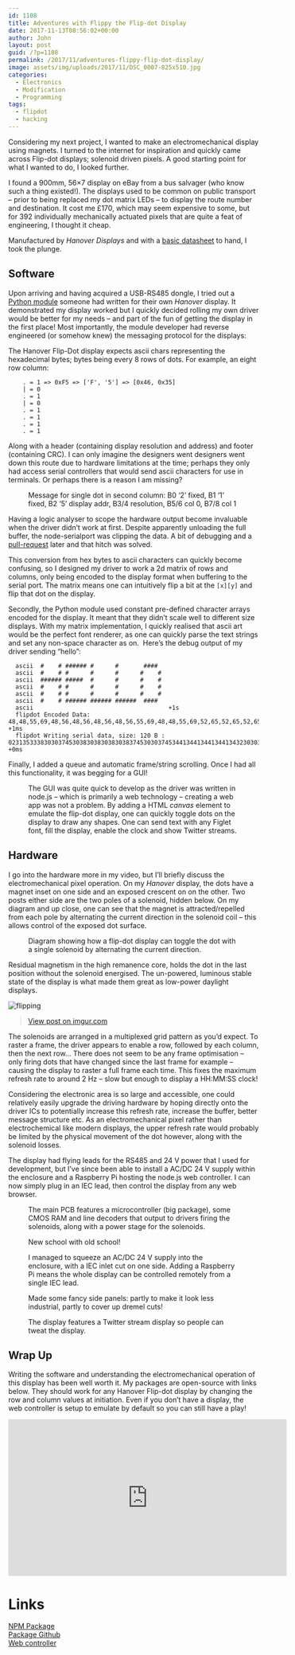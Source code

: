 ```yaml
---
id: 1108
title: Adventures with Flippy the Flip-dot Display
date: 2017-11-13T08:56:02+00:00
author: John
layout: post
guid: /?p=1108
permalink: /2017/11/adventures-flippy-flip-dot-display/
image: assets/img/uploads/2017/11/DSC_0007-825x510.jpg
categories:
  - Electronics
  - Modification
  - Programming
tags:
  - flipdot
  - hacking
---
```

Considering my next project, I wanted to make an electromechanical display using magnets. I turned to the internet for inspiration and quickly came across Flip-dot displays; solenoid driven pixels. A good starting point for what I wanted to do, I looked further.

I found a 900mm, 56&#215;7 display on eBay from a bus salvager (who know such a thing existed!). The displays used to be common on public transport &#8211; prior to being replaced my dot matrix LEDs &#8211; to display the route number and destination. It cost me £170, which may seem expensive to some, but for 392 individually mechanically actuated pixels that are quite a feat of engineering, I thought it cheap.

Manufactured by _Hanover Displays_ and with a [basic datasheet](/assets/Flip_Dot_Manual_vB.pdf) to hand, I took the plunge.

## Software

Upon arriving and having acquired a USB-RS485 dongle, I tried out a [Python module](https://github.com/ks156/Hanover_Flipdot) someone had written for their own _Hanover_ display. It demonstrated my display worked but I quickly decided rolling my own driver would be better for my needs &#8211; and part of the fun of getting the display in the first place! Most importantly, the module developer had reverse engineered (or somehow knew) the messaging protocol for the displays:

The Hanover Flip-Dot display expects ascii chars representing the hexadecimal bytes; bytes being every 8 rows of dots. For example, an eight row column:

```ascii
    . = 1 => 0xF5 => ['F', '5'] => [0x46, 0x35]
    | = 0
    . = 1
    | = 0
    . = 1
    . = 1
    . = 1
    . = 1
```

Along with a header (containing display resolution and address) and footer (containing CRC). I can only imagine the designers went designers went down this route due to hardware limitations at the time; perhaps they only had access serial controllers that would send ascii characters for use in terminals. Or perhaps there is a reason I am missing?

<figure id="attachment_1113" aria-describedby="caption-attachment-1113" class="wp-caption aligncenter">
<img loading="lazy" class="size-large wp-image-1113" src="/assets/img/uploads/2017/11/screenshot-1-1024x257.png" alt="" srcset="/assets/img/uploads/2017/11/screenshot-1-1024x257.png 1024w, /assets/img/uploads/2017/11/screenshot-1-300x75.png 300w, /assets/img/uploads/2017/11/screenshot-1-768x193.png 768w, /assets/img/uploads/2017/11/screenshot-1.png 1511w" /><figcaption id="caption-attachment-1113" class="wp-caption-text">Message for single dot in second column: B0 &#8216;2&#8217; fixed, B1 &#8216;1&#8217; fixed, B2 &#8216;5&#8217; display addr, B3/4 resolution, B5/6 col 0, B7/8 col 1</figcaption></figure> 

Having a logic analyser to scope the hardware output become invaluable when the driver didn&#8217;t work at first. Despite apparently unloading the full buffer, the node-serialport was clipping the data. A bit of debugging and a [pull-request](https://github.com/node-serialport/node-serialport/issues/1229) later and that hitch was solved.

This conversion from hex bytes to ascii characters can quickly become confusing, so I designed my driver to work a 2d matrix of rows and columns, only being encoded to the display format when buffering to the serial port. The matrix means one can intuitively flip a bit at the `[x][y]` and flip that dot on the display.

Secondly, the Python module used constant pre-defined character arrays encoded for the display. It meant that they didn&#8217;t scale well to different size displays. With my matrix implementation, I quickly realised that ascii art would be the perfect font renderer, as one can quickly parse the text strings and set any non-space character as on.  Here&#8217;s the debug output of my driver sending &#8220;hello&#8221;:

```ascii
  ascii  #    # ###### #      #       ####
  ascii  #    # #      #      #      #    #
  ascii  ###### #####  #      #      #    #
  ascii  #    # #      #      #      #    #
  ascii  #    # #      #      #      #    #
  ascii  #    # ###### ###### ######  ####
  ascii                                      +1s
  flipdot Encoded Data: 48,48,55,69,48,56,48,56,48,56,48,56,55,69,48,48,55,69,52,65,52,65,52,65,52,65,52,50,48,48,55,69,52,48,52,48,52,48,52,48,52,48,48,48,55,69,52,48,52,48,52,48,52,48,52,48,48,48,51,67,52,50,52,50,52,50,52,50,51,67,48,48,48,48,48,48,48,48,48,48,48,48,48,48,48,48,48,48,48,48,48,48,48,48,48,48,48,48,48,48,48,48,48,48,48,48,48,48,48,48,48,48 +1ms
  flipdot Writing serial data, size: 120 B : 023135333830303745303830383038303837453030374534413441344134413432303037453430343034303430343030303745343034303430343034303030334334323432343234323343303030303030303030303030303030303030303030303030303030303030303030303030303030303030034241 +0ms
```

Finally, I added a queue and automatic frame/string scrolling. Once I had all this functionality, it was begging for a GUI!

<figure id="attachment_1114" aria-describedby="caption-attachment-1114" class="wp-caption aligncenter">
<img loading="lazy" class="wp-image-1114 size-large" src="/assets/img/uploads/2017/11/preview-1024x608.png" alt="" srcset="/assets/img/uploads/2017/11/preview-1024x608.png 1024w, /assets/img/uploads/2017/11/preview-300x178.png 300w, /assets/img/uploads/2017/11/preview-768x456.png 768w, /assets/img/uploads/2017/11/preview.png 1446w" /><figcaption id="caption-attachment-1114" class="wp-caption-text">The GUI was quite quick to develop as the driver was written in node.js &#8211; which is primarily a web technology &#8211; creating a web app was not a problem. By adding a HTML <em>canvas</em> element to emulate the flip-dot display, one can quickly toggle dots on the display to draw any shapes. One can send text with any Figlet font, fill the display, enable the clock and show Twitter streams.</figcaption></figure> 

## Hardware

I go into the hardware more in my video, but I&#8217;ll briefly discuss the electromechanical pixel operation. On my _Hanover_ display, the dots have a magnet inset on one side and an exposed crescent on on the other. Two posts either side are the two poles of a solenoid, hidden below. On my diagram and up close, one can see that the magnet is attracted/repelled from each pole by alternating the current direction in the solenoid coil &#8211; this allows control of the exposed dot surface.

<figure id="attachment_1116" aria-describedby="caption-attachment-1116" class="wp-caption aligncenter">
<img loading="lazy" class="size-large wp-image-1116" src="/assets/img/uploads/2017/11/DSC_0033-1024x683.jpg" alt="" srcset="/assets/img/uploads/2017/11/DSC_0033-1024x683.jpg 1024w, /assets/img/uploads/2017/11/DSC_0033-300x200.jpg 300w, /assets/img/uploads/2017/11/DSC_0033-768x512.jpg 768w" /><figcaption id="caption-attachment-1116" class="wp-caption-text">Diagram showing how a flip-dot display can toggle the dot with a single solenoid by alternating the current direction.</figcaption></figure> 

Residual magnetism in the high remanence core, holds the dot in the last position without the solenoid energised. The un-powered, luminous stable state of the display is what made them great as low-power daylight displays.

![flipping](https://i.imgur.com/brHT90x.gif)

<blockquote class="imgur-embed-pub" lang="en" data-id="brHT90x">
  <p>
    <a href="//imgur.com/brHT90x">View post on imgur.com</a>
  </p>
</blockquote>

The solenoids are arranged in a multiplexed grid pattern as you&#8217;d expect. To raster a frame, the driver appears to enable a row, followed by each column, then the next row&#8230; There does not seem to be any frame optimisation &#8211; only firing dots that have changed since the last frame for example &#8211; causing the display to raster a full frame each time. This fixes the maximum refresh rate to around 2 Hz &#8211; slow but enough to display a HH:MM:SS clock!

Considering the electronic area is so large and accessible, one could relatively easily upgrade the driving hardware by hoping directly onto the driver ICs to potentially increase this refresh rate, increase the buffer, better message structure etc. As an electromechanical pixel rather than electrochemical like modern displays, the upper refresh rate would probably be limited by the physical movement of the dot however, along with the solenoid losses.

The display had flying leads for the RS485 and 24 V power that I used for development, but I&#8217;ve since been able to install a AC/DC 24 V supply within the enclosure and a Raspberry Pi hosting the node.js web controller. I can now simply plug in an IEC lead, then control the display from any web browser.

<figure class='gallery-item'> 
<img src="/assets/img/uploads/2017/11/DSC_0014.jpg" class="attachment-thumbnail size-thumbnail" alt="" loading="lazy" aria-describedby="gallery-31-1126" />
<figcaption class='wp-caption-text gallery-caption' id='gallery-31-1126'> The main PCB features a microcontroller (big package), some CMOS RAM and line decoders that output to drivers firing the solenoids, along with a power stage for the solenoids. </figcaption>
</figure>

<figure class='gallery-item'> 
<img src="/assets/img/uploads/2017/11/WbQWuCmWTJWMsA3v7Xlew.jpg" class="attachment-thumbnail size-thumbnail" alt="" loading="lazy" aria-describedby="gallery-31-1138" />
<figcaption class='wp-caption-text gallery-caption' id='gallery-31-1138'> New school with old school! </figcaption></figure>

<figure class='gallery-item'> 
<img src="/assets/img/uploads/2017/11/DSC_0018.jpg" class="attachment-thumbnail size-thumbnail" alt="" loading="lazy" aria-describedby="gallery-31-1128" />
<figcaption class='wp-caption-text gallery-caption' id='gallery-31-1128'> I managed to squeeze an AC/DC 24 V supply into the enclosure, with a IEC inlet cut on one side. Adding a Raspberry Pi means the whole display can be controlled remotely from a single IEC lead. </figcaption></figure>

<figure class='gallery-item'> 
<img src="/assets/img/uploads/2017/11/AKl0bainTRy0CN9whUPGdA.jpg" class="attachment-thumbnail size-thumbnail" alt="" loading="lazy" aria-describedby="gallery-31-1136" />
<figcaption class='wp-caption-text gallery-caption' id='gallery-31-1136'> Made some fancy side panels: partly to make it look less industrial, partly to cover up dremel cuts! </figcaption>
</figure>

<figure class='gallery-item'> 
<img src="/assets/img/uploads/2017/11/qnPDMUmlSey7RVf1gbq9A.jpg" class="attachment-thumbnail size-thumbnail" alt="" loading="lazy" aria-describedby="gallery-31-1137" />
<figcaption class='wp-caption-text gallery-caption' id='gallery-31-1137'> The display features a Twitter stream display so people can tweat the display. </figcaption>
</figure>

## Wrap Up

Writing the software and understanding the electromechanical operation of this display has been well worth it. My packages are open-source with links below. They should work for any Hanover Flip-dot display by changing the row and column values at initiation. Even if you don&#8217;t have a display, the web controller is setup to emulate by default so you can still have a play!

<div class="box">
<iframe width="560" height="315" src="https://www.youtube.com/embed/CJrnG9i3Vc8" title="YouTube video player" frameborder="0" allow="accelerometer; autoplay; clipboard-write; encrypted-media; gyroscope; picture-in-picture" allowfullscreen></iframe>
</div>

# Links

[NPM Package](https://www.npmjs.com/package/flipdot-display)  
[Package Github](https://github.com/tuna-f1sh/node-flipdot)  
[Web controller](https://github.com/tuna-f1sh/flippy-flipdot-web)
